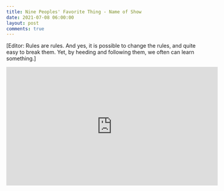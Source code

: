 ```yaml
---
title: Nine Peoples' Favorite Thing - Name of Show
date: 2021-07-08 06:00:00
layout: post
comments: true
---
```


[Editor: Rules are rules. And yes, it is possible to change the rules, and quite easy to break them. Yet, by heeding and following them, we often can learn something.]

<iframe width="560" height="315" src="https://www.youtube.com/embed/Tbuy9BR6WdQ" frameborder="0" allow="accelerometer; autoplay; clipboard-write; encrypted-media; gyroscope; picture-in-picture" allowfullscreen></iframe>